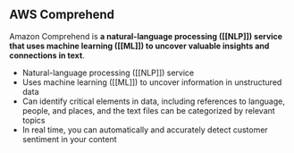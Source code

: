 ## AWS Comprehend

Amazon Comprehend is **a natural-language processing ([[NLP]]) service that uses machine learning ([[ML]]) to uncover valuable insights and connections in text**.

-   Natural-language processing ([[NLP]]) service
-   Uses machine learning ([[ML]]) to uncover information in unstructured data
-   Can identify critical elements in data, including references to language, people, and places, and the text files can be categorized by relevant topics
-   In real time, you can automatically and accurately detect customer sentiment in your content